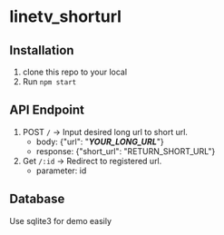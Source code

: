 # linetv_shorturl
## Installation
1. clone this repo to your local
2. Run `npm start`

## API Endpoint
1. POST `/` -> Input desired long url to short url.
    - body: {"url": "***YOUR_LONG_URL***"}
    - response: {"short_url": "RETURN_SHORT_URL"}
2. Get `/:id` -> Redirect to registered url.
    - parameter: id

## Database
Use sqlite3 for demo easily
